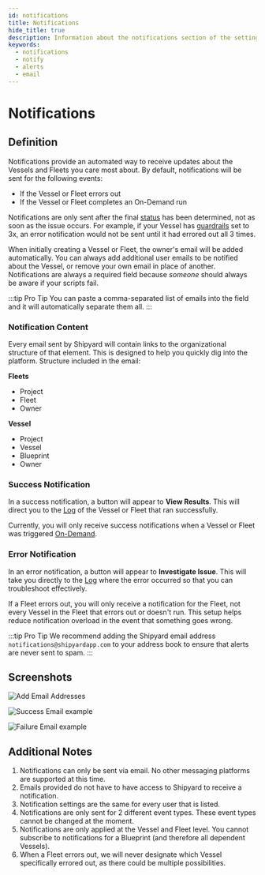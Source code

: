 ```yaml
---
id: notifications
title: Notifications
hide_title: true
description: Information about the notifications section of the settings tab.
keywords:
  - notifications
  - notify
  - alerts
  - email
---
```


# Notifications

## Definition

Notifications provide an automated way to receive updates about the Vessels and Fleets you care most about. By default, notifications will be sent for the following events:

- If the Vessel or Fleet errors out
- If the Vessel or Fleet completes an On-Demand run

Notifications are only sent after the final [status](other-functions/status.md) has been determined, not as soon as the issue occurs. For example, if your Vessel has [guardrails](guardrails.md) set to 3x, an error notification would not be sent until it had errored out all 3 times.

When initially creating a Vessel or Fleet, the owner's email will be added automatically. You can always add additional user emails to be notified about the Vessel, or remove your own email in place of another. Notifications are always a required field because _someone_ should always be aware if your scripts fail.

:::tip Pro Tip
You can paste a comma-separated list of emails into the field and it will automatically separate them all.
:::

### Notification Content

Every email sent by Shipyard will contain links to the organizational structure of that element. This is designed to help you quickly dig into the platform. Structure included in the email:

**Fleets**
- Project
- Fleet
- Owner

**Vessel**
- Project
- Vessel
- Blueprint
- Owner


### Success Notification
In a success notification, a button will appear to **View Results**. This will direct you to the [Log](logs/logs-overview.md) of the Vessel or Fleet that ran successfully.

Currently, you will only receive success notifications when a Vessel or Fleet was triggered [On-Demand](triggers/on-demand-triggers.md).

### Error Notification

In an error notification, a button will appear to **Investigate Issue**. This will take you directly to the [Log](logs/logs-overview.md) where the error occurred so that you can troubleshoot effectively.

If a Fleet errors out, you will only receive a notification for the Fleet, not every Vessel in the Fleet that errors out or doesn't run. This setup helps reduce notification overload in the event that something goes wrong.

:::tip Pro Tip
We recommend adding the Shipyard email address `notifications@shipyardapp.com` to your address book to ensure that alerts are never sent to spam.
:::

## Screenshots

![Add Email Addresses](../.gitbook/assets/image_7_1.png)

![Success Email example](../.gitbook/assets/shipyard_2021_03_15_10_32_26.png)

![Failure Email example](../.gitbook/assets/shipyard_2021_03_15_10_33_35.png)

## Additional Notes

1. Notifications can only be sent via email. No other messaging platforms are supported at this time.
2. Emails provided do not have to have access to Shipyard to receive a notification.
3. Notification settings are the same for every user that is listed.
4. Notifications are only sent for 2 different event types. These event types cannot be changed at the moment.
5. Notifications are only applied at the Vessel and Fleet level. You cannot subscribe to notifications for a Blueprint \(and therefore all dependent Vessels\).
6. When a Fleet errors out, we will never designate which Vessel specifically errored out, as there could be multiple possibilities.
